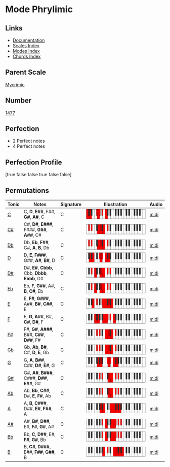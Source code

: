 # Mode Phrylimic

## Links

- [Documentation](index.md)
- [Scales Index](Scales.md)
- [Modes Index](Modes.md)
- [Chords Index](Chords.md)

## Parent Scale

[Mycrimic](ScaleMycrimic.md)

## Number

[1477](https://ianring.com/musictheory/scales/1477)

## Perfection

- 2 Perfect notes
- 4 Perfect notes

## Perfection Profile

[true false false true false false]

## Permutations

| Tonic | Notes | Signature | Illustration | Audio |
|-------|-------|-----------|--------------|-------|
| [C](ModeCNaturalPhrylimic.md) | C, **D**, **E##**, F##, **G#**, **A#**, C | C | ![CNaturalPhrylimic](ModeCNaturalPhrylimic.png) | [midi](https://github.com/edipermadi/music/blob/main/docs/ModeCNaturalPhrylimic.mid?raw=true) |
| [C#](ModeCSharpPhrylimic.md) | C#, **D#**, **E###**, F###, **G##**, **A##**, C# | C | ![CSharpPhrylimic](ModeCSharpPhrylimic.png) | [midi](https://github.com/edipermadi/music/blob/main/docs/ModeCSharpPhrylimic.mid?raw=true) |
| [Db](ModeDFlatPhrylimic.md) | Db, **Eb**, **F##**, G#, **A**, **B**, Db | C | ![DFlatPhrylimic](ModeDFlatPhrylimic.png) | [midi](https://github.com/edipermadi/music/blob/main/docs/ModeDFlatPhrylimic.mid?raw=true) |
| [D](ModeDNaturalPhrylimic.md) | D, **E**, **F###**, G##, **A#**, **B#**, D | C | ![DNaturalPhrylimic](ModeDNaturalPhrylimic.png) | [midi](https://github.com/edipermadi/music/blob/main/docs/ModeDNaturalPhrylimic.mid?raw=true) |
| [D#](ModeDSharpPhrylimic.md) | D#, **E#**, **Cbbb**, Cbb, **Dbbb**, **Ebbb**, D# | C | ![DSharpPhrylimic](ModeDSharpPhrylimic.png) | [midi](https://github.com/edipermadi/music/blob/main/docs/ModeDSharpPhrylimic.mid?raw=true) |
| [Eb](ModeEFlatPhrylimic.md) | Eb, **F**, **G##**, A#, **B**, **C#**, Eb | C | ![EFlatPhrylimic](ModeEFlatPhrylimic.png) | [midi](https://github.com/edipermadi/music/blob/main/docs/ModeEFlatPhrylimic.mid?raw=true) |
| [E](ModeENaturalPhrylimic.md) | E, **F#**, **G###**, A##, **B#**, **C##**, E | C | ![ENaturalPhrylimic](ModeENaturalPhrylimic.png) | [midi](https://github.com/edipermadi/music/blob/main/docs/ModeENaturalPhrylimic.mid?raw=true) |
| [F](ModeFNaturalPhrylimic.md) | F, **G**, **A##**, B#, **C#**, **D#**, F | C | ![FNaturalPhrylimic](ModeFNaturalPhrylimic.png) | [midi](https://github.com/edipermadi/music/blob/main/docs/ModeFNaturalPhrylimic.mid?raw=true) |
| [F#](ModeFSharpPhrylimic.md) | F#, **G#**, **A###**, B##, **C##**, **D##**, F# | C | ![FSharpPhrylimic](ModeFSharpPhrylimic.png) | [midi](https://github.com/edipermadi/music/blob/main/docs/ModeFSharpPhrylimic.mid?raw=true) |
| [Gb](ModeGFlatPhrylimic.md) | Gb, **Ab**, **B#**, C#, **D**, **E**, Gb | C | ![GFlatPhrylimic](ModeGFlatPhrylimic.png) | [midi](https://github.com/edipermadi/music/blob/main/docs/ModeGFlatPhrylimic.mid?raw=true) |
| [G](ModeGNaturalPhrylimic.md) | G, **A**, **B##**, C##, **D#**, **E#**, G | C | ![GNaturalPhrylimic](ModeGNaturalPhrylimic.png) | [midi](https://github.com/edipermadi/music/blob/main/docs/ModeGNaturalPhrylimic.mid?raw=true) |
| [G#](ModeGSharpPhrylimic.md) | G#, **A#**, **B###**, C###, **D##**, **E##**, G# | C | ![GSharpPhrylimic](ModeGSharpPhrylimic.png) | [midi](https://github.com/edipermadi/music/blob/main/docs/ModeGSharpPhrylimic.mid?raw=true) |
| [Ab](ModeAFlatPhrylimic.md) | Ab, **Bb**, **C##**, D#, **E**, **F#**, Ab | C | ![AFlatPhrylimic](ModeAFlatPhrylimic.png) | [midi](https://github.com/edipermadi/music/blob/main/docs/ModeAFlatPhrylimic.mid?raw=true) |
| [A](ModeANaturalPhrylimic.md) | A, **B**, **C###**, D##, **E#**, **F##**, A | C | ![ANaturalPhrylimic](ModeANaturalPhrylimic.png) | [midi](https://github.com/edipermadi/music/blob/main/docs/ModeANaturalPhrylimic.mid?raw=true) |
| [A#](ModeASharpPhrylimic.md) | A#, **B#**, **D##**, E#, **F#**, **G#**, A# | C | ![ASharpPhrylimic](ModeASharpPhrylimic.png) | [midi](https://github.com/edipermadi/music/blob/main/docs/ModeASharpPhrylimic.mid?raw=true) |
| [Bb](ModeBFlatPhrylimic.md) | Bb, **C**, **D##**, E#, **F#**, **G#**, Bb | C | ![BFlatPhrylimic](ModeBFlatPhrylimic.png) | [midi](https://github.com/edipermadi/music/blob/main/docs/ModeBFlatPhrylimic.mid?raw=true) |
| [B](ModeBNaturalPhrylimic.md) | B, **C#**, **D###**, E##, **F##**, **G##**, B | C | ![BNaturalPhrylimic](ModeBNaturalPhrylimic.png) | [midi](https://github.com/edipermadi/music/blob/main/docs/ModeBNaturalPhrylimic.mid?raw=true) |
